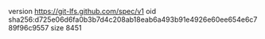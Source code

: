 version https://git-lfs.github.com/spec/v1
oid sha256:d725e06d6fa0b3b7d4c208ab18eab6a493b91e4926e60ee654e6c789f96c9557
size 8451
